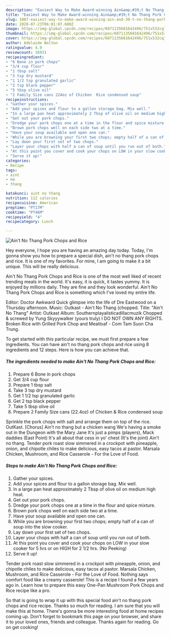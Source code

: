 ```yaml
---
description: "Easiest Way to Make Award-winning Ain&amp;#39;t No Thang Pork Chops and Rice"
title: "Easiest Way to Make Award-winning Ain&amp;#39;t No Thang Pork Chops and Rice"
slug: 1007-easiest-way-to-make-award-winning-ain-and-39-t-no-thang-pork-chops-and-rice
date: 2020-07-23T06:01:07.600Z
image: https://img-global.cpcdn.com/recipes/6071135681642496/751x532cq70/aint-no-thang-pork-chops-and-rice-recipe-main-photo.jpg
thumbnail: https://img-global.cpcdn.com/recipes/6071135681642496/751x532cq70/aint-no-thang-pork-chops-and-rice-recipe-main-photo.jpg
cover: https://img-global.cpcdn.com/recipes/6071135681642496/751x532cq70/aint-no-thang-pork-chops-and-rice-recipe-main-photo.jpg
author: Adelaide Walton
ratingvalue: 4.9
reviewcount: 16931
recipeingredient:
- "6 Bone in pork chops"
- "3/4 cup flour"
- "1 tbsp salt"
- "3 tsp dry mustard"
- "1 1/2 tsp granulated garlic"
- "2 tsp black pepper"
- "5 tbsp olive oil"
- "2 Family Size cans 224oz of Chicken  Rice condensed soup"
recipeinstructions:
- "Gather your spices."
- "Add your spices and flour to a gallon storage bag. Mix well."
- "In a large pan heat approximately 2 Tbsp of olive oil on medium high heat."
- "Get out your pork chops."
- "Dredge your pork chops one at a time in the flour and spice mixture."
- "Brown pork chops well on each side two at a time."
- "Have your soup available and open one can."
- "While you are browning your first two chops; empty half of a can of soup into the slow cooker."
- "Lay down your first set of two chops."
- "Layer your chops with half a can of soup until you run out of both."
- "At this point you cover and cook your chops on LOW in your slow cooker for 5 hrs or on HIGH for 2 1/2 hrs. (No Peeking)"
- "Serve it up!"
categories:
- Recipe
tags:
- aint
- no
- thang

katakunci: aint no thang 
nutrition: 112 calories
recipecuisine: American
preptime: "PT17M"
cooktime: "PT46M"
recipeyield: "4"
recipecategory: Lunch

---
```



![Ain&#39;t No Thang Pork Chops and Rice](https://img-global.cpcdn.com/recipes/6071135681642496/751x532cq70/aint-no-thang-pork-chops-and-rice-recipe-main-photo.jpg)

Hey everyone, I hope you are having an amazing day today. Today, I'm gonna show you how to prepare a special dish, ain&#39;t no thang pork chops and rice. It is one of my favorites. For mine, I am going to make it a bit unique. This will be really delicious.

Ain&#39;t No Thang Pork Chops and Rice is one of the most well liked of recent trending meals in the world. It's easy, it is quick, it tastes yummy. It is enjoyed by millions daily. They are fine and they look wonderful. Ain&#39;t No Thang Pork Chops and Rice is something which I've loved my entire life.

Editor: Doctor Awkward Quick glimpse into the life of Dre Eastwood on a Thursday afternoon. Music: Outkast - Ain&#39;t No Thang (chopped. Title: &#34;Ain&#39;t No Thang&#34; Artist: Outkast Album: Southernplayalisticadillacmuzik Chopped &amp; screwed by Yung Skyyywalker (yours truly) I DO NOT OWN ANY RIGHTS. Broken Rice with Grilled Pork Chop and Meatloaf - Com Tam Suon Cha Trung.


To get started with this particular recipe, we must first prepare a few ingredients. You can have ain&#39;t no thang pork chops and rice using 8 ingredients and 12 steps. Here is how you can achieve that.

<!--inarticleads1-->

##### The ingredients needed to make Ain&#39;t No Thang Pork Chops and Rice:

1. Prepare 6 Bone in pork chops
1. Get 3/4 cup flour
1. Prepare 1 tbsp salt
1. Take 3 tsp dry mustard
1. Get 1 1/2 tsp granulated garlic
1. Get 2 tsp black pepper
1. Take 5 tbsp olive oil
1. Prepare 2 Family Size cans (22.4oz) of Chicken &amp; Rice condensed soup


Sprinkle the pork chops with salt and arrange them on top of the rice. OutKast. [Chorus] Ain&#39;t no thang but a chicken wang We&#39;s having a smoke out in the Dungeon with the Mary Jane It&#39;s just a pimps (players), Mack daddies (East Point) It&#39;s all about that cess in yo&#39; chest (It&#39;s the joint) Ain&#39;t no thang. Tender pork roast slow simmered in a crockpot with pineapple, onion, and chipotle chiles to make delicious, easy tacos al pastor. Marsala Chicken, Mushroom, and Rice Casserole - For the Love of Food. 

<!--inarticleads2-->

##### Steps to make Ain&#39;t No Thang Pork Chops and Rice:

1. Gather your spices.
1. Add your spices and flour to a gallon storage bag. Mix well.
1. In a large pan heat approximately 2 Tbsp of olive oil on medium high heat.
1. Get out your pork chops.
1. Dredge your pork chops one at a time in the flour and spice mixture.
1. Brown pork chops well on each side two at a time.
1. Have your soup available and open one can.
1. While you are browning your first two chops; empty half of a can of soup into the slow cooker.
1. Lay down your first set of two chops.
1. Layer your chops with half a can of soup until you run out of both.
1. At this point you cover and cook your chops on LOW in your slow cooker for 5 hrs or on HIGH for 2 1/2 hrs. (No Peeking)
1. Serve it up!


Tender pork roast slow simmered in a crockpot with pineapple, onion, and chipotle chiles to make delicious, easy tacos al pastor. Marsala Chicken, Mushroom, and Rice Casserole - For the Love of Food. Nothing says comfort food like a creamy casserole! This is a recipe I found a few years ago in. Learn how to prepare this easy One-Pan Mushroom Pork Chops and Rice recipe like a pro. 

So that is going to wrap it up with this special food ain&#39;t no thang pork chops and rice recipe. Thanks so much for reading. I am sure that you will make this at home. There's gonna be more interesting food at home recipes coming up. Don't forget to bookmark this page on your browser, and share it to your loved ones, friends and colleague. Thanks again for reading. Go on get cooking!
